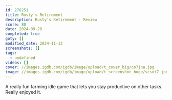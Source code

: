 ```yaml
---
id: 278251
title: Rusty's Retirement
description: Rusty's Retirement - Review
score: 80
date: 2024-09-28
completed: true
goty: []
modified_date: 2024-11-13
screenshots: []
tags:
  - undefined
videos: []
cover: //images.igdb.com/igdb/image/upload/t_cover_big/co7jna.jpg
image: //images.igdb.com/igdb/image/upload/t_screenshot_huge/scsot7.jpg
---
```

A really fun farming idle game that lets you stay productive on other tasks. Really enjoyed it.